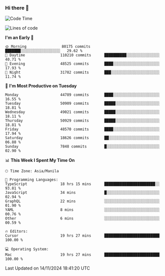 ### Hi there 👋

<!--START_SECTION:waka-->
![Code Time](http://img.shields.io/badge/Code%20Time-5%2C699%20hrs%2051%20mins-blue)

![Lines of code](https://img.shields.io/badge/From%20Hello%20World%20I%27ve%20Written-119.9%20million%20lines%20of%20code-blue)

**I'm an Early 🐤** 

```text
🌞 Morning                80175 commits       ███████░░░░░░░░░░░░░░░░░░   29.62 % 
🌆 Daytime                110210 commits      ██████████░░░░░░░░░░░░░░░   40.71 % 
🌃 Evening                48525 commits       ████░░░░░░░░░░░░░░░░░░░░░   17.93 % 
🌙 Night                  31782 commits       ███░░░░░░░░░░░░░░░░░░░░░░   11.74 % 
```
📅 **I'm Most Productive on Tuesday** 

```text
Monday                   44789 commits       ████░░░░░░░░░░░░░░░░░░░░░   16.55 % 
Tuesday                  50909 commits       █████░░░░░░░░░░░░░░░░░░░░   18.81 % 
Wednesday                49021 commits       █████░░░░░░░░░░░░░░░░░░░░   18.11 % 
Thursday                 50929 commits       █████░░░░░░░░░░░░░░░░░░░░   18.81 % 
Friday                   48570 commits       ████░░░░░░░░░░░░░░░░░░░░░   17.94 % 
Saturday                 18626 commits       ██░░░░░░░░░░░░░░░░░░░░░░░   06.88 % 
Sunday                   7848 commits        █░░░░░░░░░░░░░░░░░░░░░░░░   02.90 % 
```


📊 **This Week I Spent My Time On** 

```text
🕑︎ Time Zone: Asia/Manila

💬 Programming Languages: 
TypeScript               18 hrs 15 mins      ███████████████████████░░   93.81 % 
JavaScript               34 mins             █░░░░░░░░░░░░░░░░░░░░░░░░   02.94 % 
GraphQL                  22 mins             ░░░░░░░░░░░░░░░░░░░░░░░░░   01.90 % 
YAML                     8 mins              ░░░░░░░░░░░░░░░░░░░░░░░░░   00.76 % 
Other                    6 mins              ░░░░░░░░░░░░░░░░░░░░░░░░░   00.59 % 

🔥 Editors: 
Cursor                   19 hrs 27 mins      █████████████████████████   100.00 % 

💻 Operating System: 
Mac                      19 hrs 27 mins      █████████████████████████   100.00 % 
```


 Last Updated on 14/11/2024 18:41:20 UTC
<!--END_SECTION:waka-->


<!--
**rad182/rad182** is a ✨ _special_ ✨ repository because its `README.md` (this file) appears on your GitHub profile.

Here are some ideas to get you started:

- 🔭 I’m currently working on ...
- 🌱 I’m currently learning ...
- 👯 I’m looking to collaborate on ...
- 🤔 I’m looking for help with ...
- 💬 Ask me about ...
- 📫 How to reach me: ...
- 😄 Pronouns: ...
- ⚡ Fun fact: ...
-->
